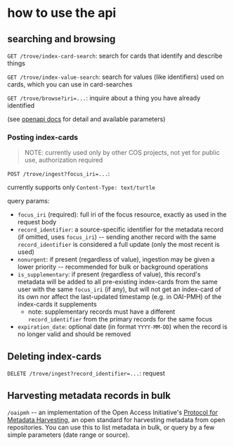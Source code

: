 # how to use the api

## searching and browsing

`GET /trove/index-card-search`: search for cards that identify and describe things

`GET /trove/index-value-search`: search for values (like identifiers) used on cards, which you can use in card-searches

`GET /trove/browse?iri=...`: inquire about a thing you have already identified

(see [openapi docs](/trove/docs/openapi.html) for detail and available parameters)


### Posting index-cards
> NOTE: currently used only by other COS projects, not yet for public use, authorization required

`POST /trove/ingest?focus_iri=...`: 

currently supports only `Content-Type: text/turtle`

query params:
- `focus_iri` (required): full iri of the focus resource, exactly as used in the request body
- `record_identifier`: a source-specific identifier for the metadata record (if omitted, uses `focus_iri`) -- sending another record with the same `record_identifier` is considered a full update (only the most recent is used)
- `nonurgent`: if present (regardless of value), ingestion may be given a lower priority -- recommended for bulk or background operations
- `is_supplementary`: if present (regardless of value), this record's metadata will be added to all pre-existing index-cards from the same user with the same `focus_iri` (if any), but will not get an index-card of its own nor affect the last-updated timestamp (e.g. in OAI-PMH) of the index-cards it supplements
    - note: supplementary records must have a different `record_identifier` from the primary records for the same focus
- `expiration_date`: optional date (in format `YYYY-MM-DD`) when the record is no longer valid and should be removed

## Deleting index-cards

`DELETE /trove/ingest?record_identifier=...`: request 


## Harvesting metadata records in bulk

`/oaipmh` -- an implementation of the Open Access Initiative's [Protocol for Metadata Harvesting](https://www.openarchives.org/OAI/openarchivesprotocol.html), an open standard for harvesting metadata
from open repositories. You can use this to list metadata in bulk, or query by a few simple
parameters (date range or source).
